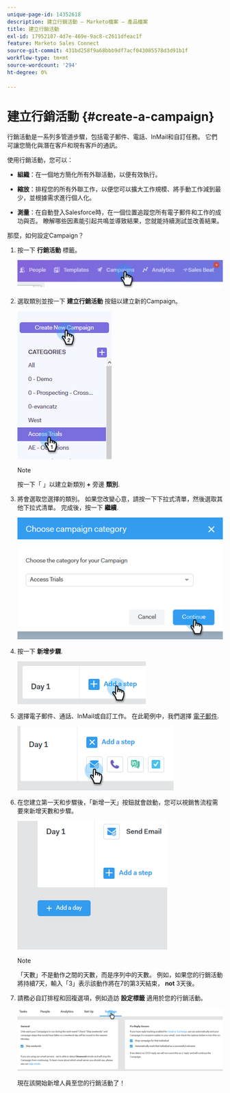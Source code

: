```yaml
---
unique-page-id: 14352618
description: 建立行銷活動 — Marketo檔案 — 產品檔案
title: 建立行銷活動
exl-id: 17952187-4d7e-469e-9ac8-c2611dfeac1f
feature: Marketo Sales Connect
source-git-commit: 431bd258f9a68bbb9df7acf043085578d3d91b1f
workflow-type: tm+mt
source-wordcount: '294'
ht-degree: 0%

---
```


# 建立行銷活動 {#create-a-campaign}

行銷活動是一系列多管道步驟，包括電子郵件、電話、InMail和自訂任務。 它們可讓您簡化與潛在客戶和現有客戶的通訊。

使用行銷活動，您可以：

* **組織**：在一個地方簡化所有外聯活動，以便有效執行。

* **縮放**：排程您的所有外聯工作，以便您可以擴大工作規模、將手動工作減到最少，並根據需求進行個人化。
* **測量**：在自動登入Salesforce時，在一個位置追蹤您所有電子郵件和工作的成功與否。 瞭解哪些因素能引起共鳴並導致結果，您就能持續測試並改善結果。

那麼，如何設定Campaign？

1. 按一下 **行銷活動** 標籤。

   ![](assets/one-1.png)

1. 選取類別並按一下 **建立行銷活動** 按鈕以建立新的Campaign。

   ![](assets/two-1.png)

   >[!NOTE]
   >
   >按一下「 」以建立新類別 **+** 旁邊 **類別**.

1. 將會選取您選擇的類別。 如果您改變心意，請按一下下拉式清單，然後選取其他下拉式清單。 完成後，按一下 **繼續**.

   ![](assets/three-1.png)

1. 按一下 **新增步驟**.

   ![](assets/four-1.png)

1. 選擇電子郵件、通話、InMail或自訂工作。 在此範例中，我們選擇 [電子郵件](/help/marketo/product-docs/marketo-sales-connect/campaigns/campaign-step-types.md#email).

   ![](assets/five-1.png)

1. 在您建立第一天和步驟後，「新增一天」按鈕就會啟動，您可以視銷售流程需要來新增天數和步驟。

   ![](assets/six.png)

   >[!NOTE]
   >
   >「天數」不是動作之間的天數，而是序列中的天數。 例如，如果您的行銷活動將持續7天，輸入「3」表示該動作將在7的第3天結束， **not** 3天後。

1. 請務必自訂排程和回複選項，例如造訪 **設定標籤** 適用於您的行銷活動。

   ![](assets/seven.png)

   現在該開始新增人員至您的行銷活動了！
